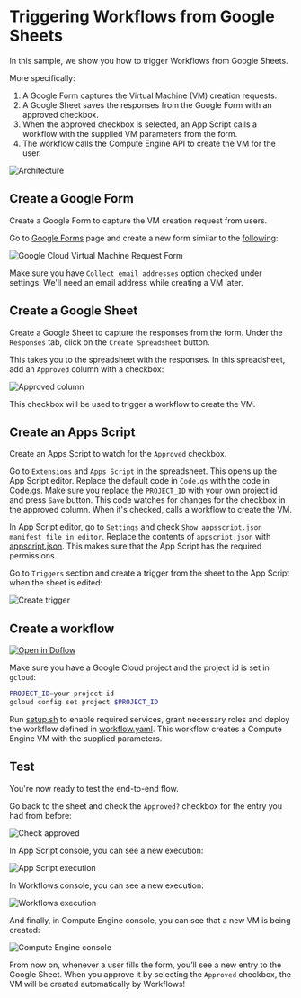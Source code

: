 # Triggering Workflows from Google Sheets

In this sample, we show you how to trigger Workflows from Google Sheets.

More specifically:

1. A Google Form captures the Virtual Machine (VM) creation requests.
1. A Google Sheet saves the responses from the Google Form with an
   approved checkbox.
1. When the approved checkbox is selected, an App Script calls a
   workflow with the supplied VM parameters from the form.
1. The workflow calls the Compute Engine API to create the VM for the user.

![Architecture](images/image0.png)

## Create a Google Form

Create a Google Form to capture the VM creation request from users.

Go to [Google Forms](https://docs.google.com/forms) page and create a new form
similar to the
[following](https://docs.google.com/forms/d/e/1FAIpQLSercSIn9KxVwCCADAC3vI6zNMBI42Zh7Nzba1_K6m24P_opqA/viewform?usp=sf_link):

![Google Cloud Virtual Machine Request Form](images/image1.png)

Make sure you have `Collect email addresses` option checked under settings.
We'll need an email address while creating a VM later.

## Create a Google Sheet

Create a Google Sheet to capture the responses from the form. Under the
`Responses` tab, click on the `Create Spreadsheet` button.

This takes you to the spreadsheet with the responses. In this spreadsheet, add
an `Approved` column with a checkbox:

![Approved column](images/image2.png)

This checkbox will be used to trigger a workflow to create the VM.

## Create an Apps Script

Create an Apps Script to watch for the `Approved` checkbox.

Go to `Extensions` and `Apps Script` in the spreadsheet. This opens up the App
Script editor. Replace the default code in `Code.gs` with the code in
[Code.gs](Code.gs). Make sure you replace the `PROJECT_ID` with your own project
id and press `Save` button. This code watches for changes for the checkbox in the
approved column. When it's checked, calls a workflow to create the VM.

In App Script editor, go to `Settings` and check `Show appsscript.json manifest
file in editor`. Replace the contents of `appscript.json` with
[appscript.json](appscript.json). This makes sure that the App Script has the
required permissions.

Go to `Triggers` section and create a trigger from the sheet to the App
Script when the sheet is edited:

![Create trigger](images/image3.png)

## Create a workflow

[![Open in Doflow](https://img.shields.io/badge/Open_in-Doflow-9747FF)](https://app.doflow.io/https://github.com/GoogleCloudPlatform/workflows-demos/blob/master/workspace-integration/sheets-to-workflows/workflow.yaml)

Make sure you have a Google Cloud project and the project id is set in `gcloud`:

```sh
PROJECT_ID=your-project-id
gcloud config set project $PROJECT_ID
```

Run [setup.sh](setup.sh) to enable required services, grant necessary roles and
deploy the workflow defined in [workflow.yaml](workflow.yaml). This workflow
creates a Compute Engine VM with the supplied parameters.

## Test

You're now ready to test the end-to-end flow.

Go back to the sheet and check the `Approved?` checkbox for the entry you had
from before:

![Check approved](images/image4.png)

In App Script console, you can see a new execution:

![App Script execution](images/image5.png)

In Workflows console, you can see a new execution:

![Workflows execution](images/image6.png)

And finally, in Compute Engine console, you can see that a new VM is being
created:

![Compute Engine console](images/image7.png)

From now on, whenever a user fills the form, you’ll see a new entry to the
Google Sheet. When you approve it by selecting the `Approved` checkbox, the VM
will be created automatically by Workflows!

